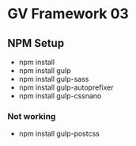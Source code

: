 # GV Framework 03

## NPM Setup
* npm install 
* npm install gulp 
* npm install gulp-sass 
* npm install gulp-autoprefixer 
* npm install gulp-cssnano

### Not working
* npm install gulp-postcss 